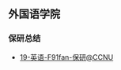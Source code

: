 ## 外国语学院 <!-- {docsify-ignore-all} -->

<!-- recent-update-start -->
### 保研总结
- [19-英语-F91fan-保研@CCNU](personal-summary/waiguoyu/19-英语-F91fan-保研@CCNU.md)


<!-- recent-update-end -->